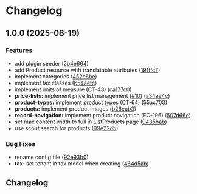 # Changelog

## 1.0.0 (2025-08-19)


### Features

* add plugin seeder ([2b4e664](https://github.com/KilianTrunk/eclipsephp-catalogue-plugin/commit/2b4e66491264b506a03a306963e91983b9ce2ef2))
* add Product resource with translatable attributes ([191ffc7](https://github.com/KilianTrunk/eclipsephp-catalogue-plugin/commit/191ffc7b367afd7204f8426984c1013f32215e59))
* implement categories ([452e6be](https://github.com/KilianTrunk/eclipsephp-catalogue-plugin/commit/452e6be0254cd55f848752019cb46a15b31abb8f))
* implement tax classes ([654aefc](https://github.com/KilianTrunk/eclipsephp-catalogue-plugin/commit/654aefc4270c0a7ab1481f3e9c99477d4c777b98))
* implement units of measure (CT-43) ([ca177c0](https://github.com/KilianTrunk/eclipsephp-catalogue-plugin/commit/ca177c0421ebd64831b92d89a641b0b3e0a1712f))
* **price-lists:** implement price list management ([#10](https://github.com/KilianTrunk/eclipsephp-catalogue-plugin/issues/10)) ([a34ae4c](https://github.com/KilianTrunk/eclipsephp-catalogue-plugin/commit/a34ae4c190db695a7f7c05d5b46ff2e224d801e2))
* **product-types:** implement product types (CT-64) ([55ac703](https://github.com/KilianTrunk/eclipsephp-catalogue-plugin/commit/55ac703565a49c1de6b051fd50354706dba2260c))
* **products:** implement product images ([b26eab3](https://github.com/KilianTrunk/eclipsephp-catalogue-plugin/commit/b26eab329209ae97e8d6647ce996db15aae81cbb))
* **record-navigation:** implement product navigation (EC-196) ([507d66e](https://github.com/KilianTrunk/eclipsephp-catalogue-plugin/commit/507d66e5cc8c5a5f055fadfe4b8ab9172db3423b))
* set max content width to full in ListProducts page ([0435bab](https://github.com/KilianTrunk/eclipsephp-catalogue-plugin/commit/0435bab1301a088744dc2a1e14f342c039cd0922))
* use scout search for products ([99e22d5](https://github.com/KilianTrunk/eclipsephp-catalogue-plugin/commit/99e22d55a3646407dbedebf8fbbf959e443431b3))


### Bug Fixes

* rename config file ([92e93b0](https://github.com/KilianTrunk/eclipsephp-catalogue-plugin/commit/92e93b024abbcb10c37b622ca47315cf1e62792f))
* **tax:** set tenant in tax model when creating ([464d5ab](https://github.com/KilianTrunk/eclipsephp-catalogue-plugin/commit/464d5ab1061dad0bd05e6ebbf3c03619bab8c99f))

## Changelog
